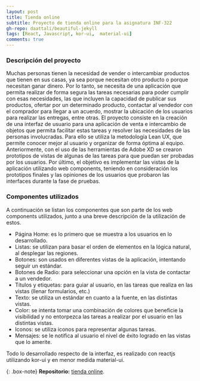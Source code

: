 ```yaml
---
layout: post
title: Tienda online
subtitle: Proyecto de tienda online para la asignatura INF-322
gh-repo: daattali/beautiful-jekyll
tags: [React, Javascript, kor-ui,  material-ui]
comments: true
---
```

### Descripción del proyecto

Muchas personas tienen la necesidad de vender o intercambiar productos que tienen en sus casas, ya sea porque necesitan otro producto o porque necesitan ganar dinero. Por lo tanto, se necesita de una aplicación que permita realizar de forma segura las tareas necesarias para poder cumplir con esas necesidades, las que incluyen la capacidad de publicar sus productos, ofertar por un determinado producto, contactar al vendedor con el comprador para llegar a un acuerdo, mostrar la ubicación de los usuarios para realizar las entregas, entre otras.
El proyecto consiste en la creación de una interfaz de usuario para una aplicación de venta e intercambio de objetos que permita facilitar estas tareas y resolver las necesidades de las personas involucradas. Para ello se utiliza la metodología Lean UX, que permite conocer mejor al usuario y organizar de forma óptima al equipo. Anteriormente, con el uso de las herramientas de Adobe XD se crearon prototipos de vistas de algunas de las tareas para que puedan ser probadas por los usuarios. Por último, el objetivo es implementar las vistas de la aplicación utilizando web components, teniendo en consideración los prototipos finales y las opiniones de los usuarios que probaron las interfaces durante la fase de pruebas.

### Componentes utilizados
A continuación se listan los componentes que son parte de los web components utilizados, junto a una breve descripción de la utilización de estos.

- Página Home: es lo primero que se muestra a los usuarios en lo desarrollado.
- Listas: se utilizan para basar el orden de elementos en la lógica natural, al desplegar las regiones.
- Botones: son usados en diferentes vistas de la aplicación, intentando seguir un estándar.
- Botones de Radio: para seleccionar una opción en la vista de contactar a un vendedor.
- Títulos y etiquetas: para guiar al usuario, en las tareas que realiza en las vistas (llenar formularios, etc.)
- Texto: se utiliza un estándar en cuanto a la fuente, en las distintas vistas.
- Color: se intenta tomar una combinación de colores que beneficie la visibilidad y no entorpezca las tareas a realizar por el usuario en las distintas vistas.
- Iconos: se utiliza iconos para representar algunas tareas.
- Mensajes: se le notifica al usuario el nivel de éxito logrado en las vistas que lo amerite.

Todo lo desarrollado respecto de la interfaz, es realizado con reactjs utilizando kor-ui y en menor medida material-ui.

{: .box-note}
**Repositorio:** [tienda online](https://github.com/ralbarnezs/Prototipo-Proyecto-INF322).
